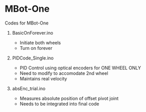 # MBot-One
Codes for MBot-One

1) BasicOnForever.ino
    - Initiate both wheels
    - Turn on forever

2) PIDCode_Single.ino
    - PID Control using optical encoders for ONE WHEEL ONLY
    - Need to modify to accomodate 2nd wheel
    - Maintains real velocity

3) absEnc_trial.ino
    - Measures absolute position of offset pivot joint
    - Needs to be integrated into final code
